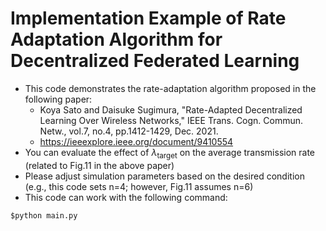 # Implementation Example of Rate Adaptation Algorithm for Decentralized Federated Learning
* This code demonstrates the rate-adaptation algorithm proposed in the following paper:
  * Koya Sato and Daisuke Sugimura, "Rate-Adapted Decentralized Learning Over Wireless Networks," IEEE Trans. Cogn. Commun. Netw., vol.7, no.4, pp.1412-1429, Dec. 2021.
  * https://ieeexplore.ieee.org/document/9410554
* You can evaluate the effect of $\lambda_\mathrm{target}$ on the average transmission rate (related to Fig.11 in the above paper)
 * Please adjust simulation parameters based on the desired condition (e.g., this code sets n=4; however, Fig.11 assumes n=6)
* This code can work with the following command:
```
$python main.py
```
